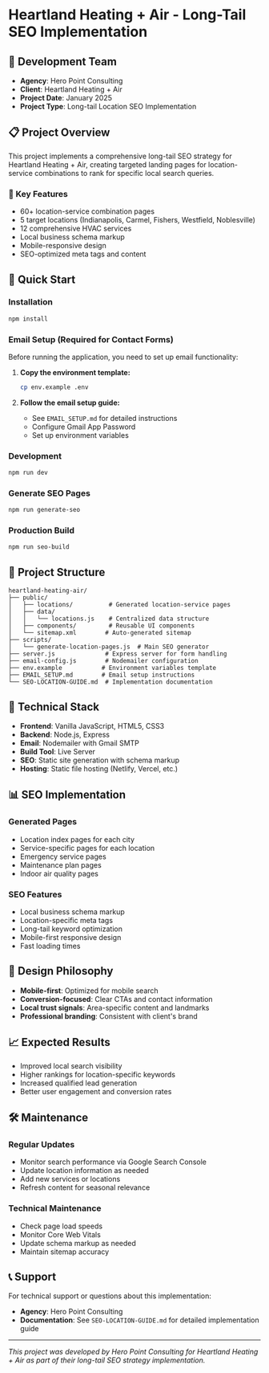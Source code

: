 # Heartland Heating + Air - Long-Tail SEO Implementation

## 🏢 Development Team

- **Agency**: Hero Point Consulting
- **Client**: Heartland Heating + Air
- **Project Date**: January 2025
- **Project Type**: Long-tail Location SEO Implementation

## 📋 Project Overview

This project implements a comprehensive long-tail SEO strategy for Heartland Heating + Air, creating targeted landing pages for location-service combinations to rank for specific local search queries.

### 🎯 Key Features

- 60+ location-service combination pages
- 5 target locations (Indianapolis, Carmel, Fishers, Westfield, Noblesville)
- 12 comprehensive HVAC services
- Local business schema markup
- Mobile-responsive design
- SEO-optimized meta tags and content

## 🚀 Quick Start

### Installation

```bash
npm install
```

### Email Setup (Required for Contact Forms)

Before running the application, you need to set up email functionality:

1. **Copy the environment template:**

   ```bash
   cp env.example .env
   ```

2. **Follow the email setup guide:**
   - See `EMAIL_SETUP.md` for detailed instructions
   - Configure Gmail App Password
   - Set up environment variables

### Development

```bash
npm run dev
```

### Generate SEO Pages

```bash
npm run generate-seo
```

### Production Build

```bash
npm run seo-build
```

## 📁 Project Structure

```
heartland-heating-air/
├── public/
│   ├── locations/          # Generated location-service pages
│   ├── data/
│   │   └── locations.js    # Centralized data structure
│   ├── components/         # Reusable UI components
│   └── sitemap.xml        # Auto-generated sitemap
├── scripts/
│   └── generate-location-pages.js  # Main SEO generator
├── server.js              # Express server for form handling
├── email-config.js        # Nodemailer configuration
├── env.example           # Environment variables template
├── EMAIL_SETUP.md        # Email setup instructions
└── SEO-LOCATION-GUIDE.md  # Implementation documentation
```

## 🔧 Technical Stack

- **Frontend**: Vanilla JavaScript, HTML5, CSS3
- **Backend**: Node.js, Express
- **Email**: Nodemailer with Gmail SMTP
- **Build Tool**: Live Server
- **SEO**: Static site generation with schema markup
- **Hosting**: Static file hosting (Netlify, Vercel, etc.)

## 📊 SEO Implementation

### Generated Pages

- Location index pages for each city
- Service-specific pages for each location
- Emergency service pages
- Maintenance plan pages
- Indoor air quality pages

### SEO Features

- Local business schema markup
- Location-specific meta tags
- Long-tail keyword optimization
- Mobile-first responsive design
- Fast loading times

## 🎨 Design Philosophy

- **Mobile-first**: Optimized for mobile search
- **Conversion-focused**: Clear CTAs and contact information
- **Local trust signals**: Area-specific content and landmarks
- **Professional branding**: Consistent with client's brand

## 📈 Expected Results

- Improved local search visibility
- Higher rankings for location-specific keywords
- Increased qualified lead generation
- Better user engagement and conversion rates

## 🛠️ Maintenance

### Regular Updates

- Monitor search performance via Google Search Console
- Update location information as needed
- Add new services or locations
- Refresh content for seasonal relevance

### Technical Maintenance

- Check page load speeds
- Monitor Core Web Vitals
- Update schema markup as needed
- Maintain sitemap accuracy

## 📞 Support

For technical support or questions about this implementation:

- **Agency**: Hero Point Consulting
- **Documentation**: See `SEO-LOCATION-GUIDE.md` for detailed implementation guide

---

_This project was developed by Hero Point Consulting for Heartland Heating + Air as part of their long-tail SEO strategy implementation._
